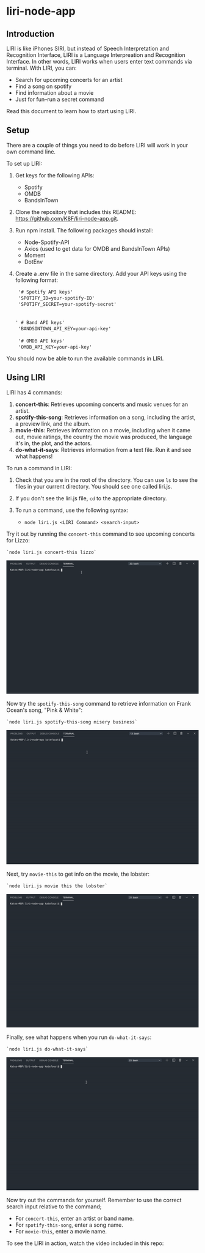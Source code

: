 # liri-node-app

## Introduction

LIRI is like iPhones SIRI, but instead of Speech Interpretation and Recognition Interface, LIRI is a Language Interpreation and Recognition Interface. In other words, LIRI works when users enter text commands via terminal. With LIRI, you can: 

* Search for upcoming concerts for an artist
* Find a song on spotify
* Find information about a movie
* Just for fun–run a secret command

Read this document to learn how to start using LIRI. 

## Setup

There are a couple of things you need to do before LIRI will work in your own command line. 

To set up LIRI: 

1. Get keys for the following APIs: 
    
    * Spotify
    * OMDB
    * BandsInTown
    
1. Clone the repository that includes this README: https://github.com/K8F/liri-node-app.git. 
1. Run npm install. The following packages should install: 

    * Node-Spotify-API
    * Axios (used to get data for OMDB and BandsInTown APIs)
    * Moment
    * DotEnv
    
1. Create a .env file in the same directory. Add your API keys using the following format: 

        '# Spotify API keys'
        'SPOTIFY_ID=your-spotify-ID'
        'SPOTIFY_SECRET=your-spotify-secret'
        

       ' # Band API keys'
        'BANDSINTOWN_API_KEY=your-api-key'

        '# OMDB API keys'
        'OMDB_API_KEY=your-api-key'
        
You should now be able to run the available commands in LIRI. 

## Using LIRI

LIRI has 4 commands: 

1. **concert-this**:  Retrieves upcoming concerts and music venues for an artist. 
1. **spotify-this-song**: Retrieves information on a song, including the artist, a preview link, and the album.
1. **movie-this**: Retrieves information on a movie, including when it came out, movie ratings, the country the movie was produced, the language it's in, the  plot, and the actors. 
1. **do-what-it-says**: Retrieves information from a text file. Run it and see what happens!

To run a command in LIRI: 
1. Check that you are in the root of the directory.  You can use `ls` to see the files in your current directory. You should see one called liri.js. 
2. If you don't see the liri.js file, `cd` to the appropriate directory.
3. To run a command, use the following syntax: 
    
    * `node liri.js <LIRI Command> <search-input>`
    
Try it out by running the `concert-this` command to see upcoming concerts for Lizzo: 

    `node liri.js concert-this lizzo`

![concert-this](gifs/concert-this.gif)

 
Now try the `spotify-this-song` command to retrieve information on Frank Ocean's song, "Pink & White":

    `node liri.js spotify-this-song misery business`
    
![spotify-this-song](gifs/spotify-this-song.gif)

    
Next, try `movie-this` to get info on the movie, the lobster: 

    `node liri.js movie this the lobster`

![movie-this](gifs/movie-this.gif)


Finally, see what happens when you run `do-what-it-says`:

    `node liri.js do-what-it-says`

![do-what-it-says](gifs/do-what-it-says.gif)



Now try out the commands for yourself. Remember to use the correct search input relative to the command; 

* For `concert-this`, enter an artist or band name.
* For `spotify-this-song`, enter a song name.
* For `movie-this`, enter a movie name.

To see the LIRI in action, watch the video included in this repo: 




        

